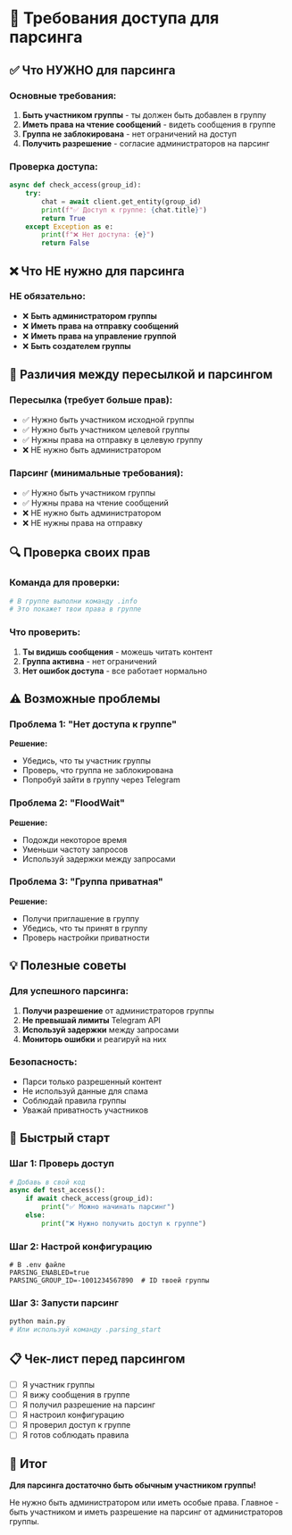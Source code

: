 # 🔐 Требования доступа для парсинга

## ✅ Что НУЖНО для парсинга

### Основные требования:
1. **Быть участником группы** - ты должен быть добавлен в группу
2. **Иметь права на чтение сообщений** - видеть сообщения в группе
3. **Группа не заблокирована** - нет ограничений на доступ
4. **Получить разрешение** - согласие администраторов на парсинг

### Проверка доступа:
```python
async def check_access(group_id):
    try:
        chat = await client.get_entity(group_id)
        print(f"✅ Доступ к группе: {chat.title}")
        return True
    except Exception as e:
        print(f"❌ Нет доступа: {e}")
        return False
```

## ❌ Что НЕ нужно для парсинга

### НЕ обязательно:
- ❌ **Быть администратором группы**
- ❌ **Иметь права на отправку сообщений**
- ❌ **Иметь права на управление группой**
- ❌ **Быть создателем группы**

## 🎯 Различия между пересылкой и парсингом

### Пересылка (требует больше прав):
- ✅ Нужно быть участником исходной группы
- ✅ Нужно быть участником целевой группы
- ✅ Нужны права на отправку в целевую группу
- ❌ НЕ нужно быть администратором

### Парсинг (минимальные требования):
- ✅ Нужно быть участником группы
- ✅ Нужны права на чтение сообщений
- ❌ НЕ нужно быть администратором
- ❌ НЕ нужны права на отправку

## 🔍 Проверка своих прав

### Команда для проверки:
```python
# В группе выполни команду .info
# Это покажет твои права в группе
```

### Что проверить:
1. **Ты видишь сообщения** - можешь читать контент
2. **Группа активна** - нет ограничений
3. **Нет ошибок доступа** - все работает нормально

## ⚠️ Возможные проблемы

### Проблема 1: "Нет доступа к группе"
**Решение:**
- Убедись, что ты участник группы
- Проверь, что группа не заблокирована
- Попробуй зайти в группу через Telegram

### Проблема 2: "FloodWait"
**Решение:**
- Подожди некоторое время
- Уменьши частоту запросов
- Используй задержки между запросами

### Проблема 3: "Группа приватная"
**Решение:**
- Получи приглашение в группу
- Убедись, что ты принят в группу
- Проверь настройки приватности

## 💡 Полезные советы

### Для успешного парсинга:
1. **Получи разрешение** от администраторов группы
2. **Не превышай лимиты** Telegram API
3. **Используй задержки** между запросами
4. **Мониторь ошибки** и реагируй на них

### Безопасность:
- Парси только разрешенный контент
- Не используй данные для спама
- Соблюдай правила группы
- Уважай приватность участников

## 🚀 Быстрый старт

### Шаг 1: Проверь доступ
```python
# Добавь в свой код
async def test_access():
    if await check_access(group_id):
        print("✅ Можно начинать парсинг")
    else:
        print("❌ Нужно получить доступ к группе")
```

### Шаг 2: Настрой конфигурацию
```env
# В .env файле
PARSING_ENABLED=true
PARSING_GROUP_ID=-1001234567890  # ID твоей группы
```

### Шаг 3: Запусти парсинг
```bash
python main.py
# Или используй команду .parsing_start
```

## 📋 Чек-лист перед парсингом

- [ ] Я участник группы
- [ ] Я вижу сообщения в группе
- [ ] Я получил разрешение на парсинг
- [ ] Я настроил конфигурацию
- [ ] Я проверил доступ к группе
- [ ] Я готов соблюдать правила

## 🎯 Итог

**Для парсинга достаточно быть обычным участником группы!**

Не нужно быть администратором или иметь особые права. Главное - быть участником и иметь разрешение на парсинг от администраторов группы. 